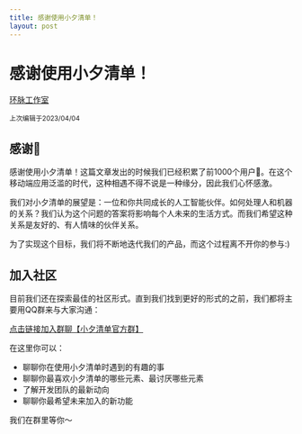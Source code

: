 ```yaml
---
title: 感谢使用小夕清单！
layout: post
--- 
```


# 感谢使用小夕清单！

[环脉工作室](https://weibo.com/u/7826508724)

<sup>上次编辑于2023/04/04</sup>

## 感谢🙏

感谢使用小夕清单！这篇文章发出的时候我们已经积累了前1000个用户👏。在这个移动端应用泛滥的时代，这种相遇不得不说是一种缘分，因此我们心怀感激。

我们对小夕清单的展望是：一位和你共同成长的人工智能伙伴。如何处理人和机器的关系？我们认为这个问题的答案将影响每个人未来的生活方式。而我们希望这种关系是友好的、有人情味的伙伴关系。

为了实现这个目标，我们将不断地迭代我们的产品，而这个过程离不开你的参与:)

## 加入社区

目前我们还在探索最佳的社区形式。直到我们找到更好的形式的之前，我们都将主要用QQ群来与大家沟通：

[点击链接加入群聊【小夕清单官方群】](https://jq.qq.com/?_wv=1027&k=CbSpnaw4)

在这里你可以：
- 聊聊你在使用小夕清单时遇到的有趣的事
- 聊聊你最喜欢小夕清单的哪些元素、最讨厌哪些元素
- 了解开发团队的最新动向
- 聊聊你最希望未来加入的新功能

我们在群里等你～
